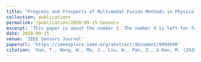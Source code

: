 ```yaml
---
title: "Progress and Prospects of Multimodal Fusion Methods in Physical Human–Robot Interaction: A Review"
collection: publications
permalink: /publication/2020-09-15-Sensors
excerpt: 'This paper is about the number 3. The number 4 is left for future work.'
date: 2020-09-15
venue: 'IEEE Sensors Journal'
paperurl: 'https://ieeexplore.ieee.org/abstract/document/9094690'
citation: 'Xue, T., Wang, W., Ma, J., Liu, W., Pan, Z., & Han, M. (2020). Progress and prospects of multimodal fusion methods in physical human–robot interaction: A review. IEEE Sensors Journal, 20(18), 10355-10370.'
---
```

<!-- This paper is about the number 3. The number 4 is left for future work.

[Download paper here](http://academicpages.github.io/files/paper3.pdf)

Recommended citation: Your Name, You. (2015). "Paper Title Number 3." <i>Journal 1</i>. 1(3). -->